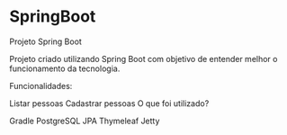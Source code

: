 # SpringBoot

Projeto Spring Boot

Projeto criado utilizando Spring Boot com objetivo de entender melhor o funcionamento da tecnologia.

Funcionalidades:

Listar pessoas
Cadastrar pessoas
O que foi utilizado?

Gradle
PostgreSQL
JPA
Thymeleaf
Jetty
